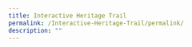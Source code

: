 ```yaml
---
title: Interactive Heritage Trail
permalink: /Interactive-Heritage-Trail/permalink/
description: ""
---
```

